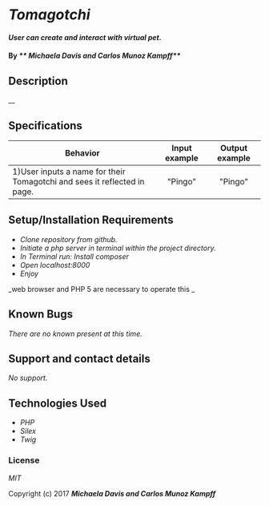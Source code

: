 # _Tomagotchi_

#### _User can create and interact with virtual pet._

#### By _** Michaela Davis and Carlos Munoz Kampff**_

## Description

__

## Specifications

| Behavior                                              |   Input example   |  Output example |
|-------------------------------------------------------|:-----------------:|:---------------:|
|1)User inputs a name for their Tomagotchi and sees it reflected in page.  | "Pingo"| "Pingo"|




## Setup/Installation Requirements


* _Clone repository from github._
* _Initiate a php server in terminal within the project directory._
* _In Terminal run: Install composer_
* _Open localhost:8000_
* _Enjoy_

_web browser and PHP 5 are necessary to operate this _

## Known Bugs

_There are no known present at this time._

## Support and contact details

_No support._

## Technologies Used

* _PHP_
* _Silex_
* _Twig_

### License

*MIT*

Copyright (c) 2017 **_Michaela Davis and Carlos Munoz Kampff_**
